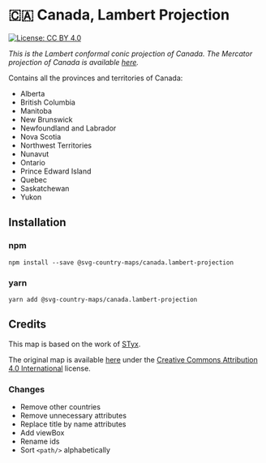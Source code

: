 # 🇨🇦 Canada, Lambert Projection

[![License: CC BY 4.0](https://img.shields.io/badge/License-CC%20BY%204.0-blue.svg)](https://creativecommons.org/licenses/by/4.0/)

*This is the Lambert conformal conic projection of Canada. 
The Mercator projection of Canada is available [here](https://github.com/vocweb/svg-country-maps/tree/master/packages/canada).*

Contains all the provinces and territories of Canada: 
* Alberta
* British Columbia
* Manitoba
* New Brunswick
* Newfoundland and Labrador
* Nova Scotia
* Northwest Territories
* Nunavut
* Ontario
* Prince Edward Island
* Quebec
* Saskatchewan
* Yukon

## Installation

### npm

`npm install --save @svg-country-maps/canada.lambert-projection`

### yarn

`yarn add @svg-country-maps/canada.lambert-projection`

## Credits

This map is based on the work of [STyx](https://commons.wikimedia.org/wiki/User:STyx).

The original map is available [here](https://en.wikipedia.org/wiki/File:Canada_(geolocalisation).svg) under the [Creative Commons Attribution 4.0 International](https://creativecommons.org/licenses/by/4.0/) license.

### Changes

* Remove other countries 
* Remove unnecessary attributes
* Replace title by name attributes
* Add viewBox
* Rename ids
* Sort `<path/>` alphabetically
